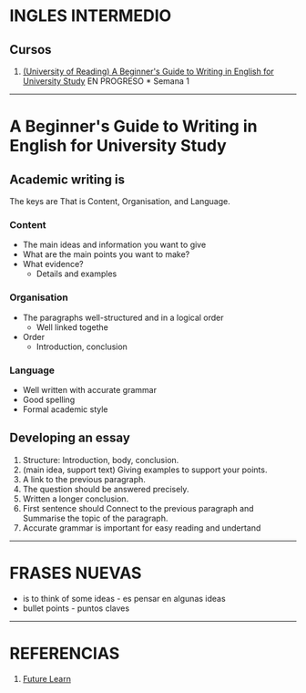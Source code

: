 # INGLES INTERMEDIO

## Cursos

1. [(University of Reading) A Beginner's Guide to Writing in English for University Study](https://www.futurelearn.com/courses/english*for*study) EN PROGRESO * Semana 1

***
# A Beginner's Guide to Writing in English for University Study

## Academic writing is

The keys are That is Content, Organisation, and Language.

### Content

* The main ideas and information you want to give
* What are the main points you want to make?
* What evidence?
  * Details and examples

### Organisation

* The paragraphs well-structured and in a logical order
  * Well linked togethe
* Order
  * Introduction, conclusion

### Language

* Well written with accurate grammar
* Good spelling
* Formal academic style

## Developing an essay

1. Structure: Introduction, body, conclusion.
2. (main idea, support text) Giving examples to support your points.
3. A link to the previous paragraph.
4. The question should be answered precisely.
5. Written a longer conclusion.
6. First sentence should Connect to the previous paragraph and Summarise the topic of the paragraph.
7. Accurate grammar is important for easy reading and undertand 



***

# FRASES NUEVAS

* is to think of some ideas - es pensar en algunas ideas
* bullet points - puntos claves


***
# REFERENCIAS

1. [Future Learn](https://www.futurelearn.com/)

